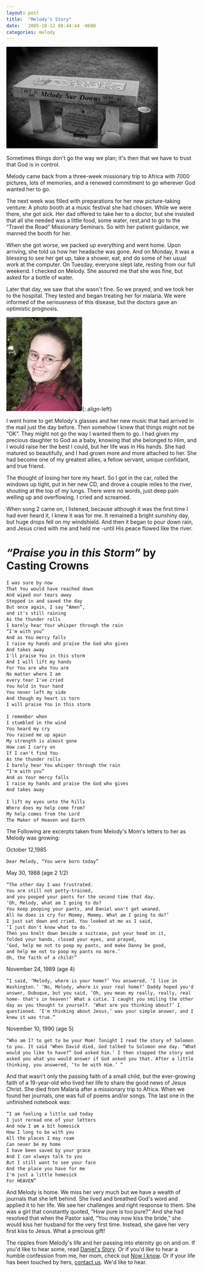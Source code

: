 ```yaml
---
layout: post
title:  "Melody's Story"
date:   2005-10-12 08:44:44 -0600
categories: melody
---
```


![Melody's Grave](/assets/mel_grave.jpg)

Sometimes things don't go the way we plan;
it's then that we have to trust that God is in control.

Melody came back from a three-week missionary trip to Africa with 7000 pictures, lots of memories, and a renewed commitment to go wherever God wanted her to go.

The next week was filled with preparations for her new picture-taking venture: A photo booth at a music festival she had chosen. While we were there, she got sick. Her dad offered to take her to a doctor, but she insisted that all she needed was a little food, some water, rest,and to go to the “Travel the Road” Missionary Seminars. So with her patient guidance, we manned the booth for her.

When she got worse, we packed up everything and went home. Upon arriving, she told us how her headache was gone. And on Monday, it was a blessing to see her get up, take a shower, eat, and do some of her usual work at the computer. On Tuesday, everyone slept late, resting from our full weekend. I checked on Melody. She assured me that she was fine, but asked for a bottle of water.

Later that day, we saw that she wasn't fine. So we prayed, and we took her to the hospital. They tested and began treating her for malaria. We were informed of the seriousness of this disease, but the doctors gave an optimistic prognosis.

![Melody](/assets/mel.jpg){:.align-left}

I went home to get Melody's glasses and her new music that had arrived in the mail just the day before. Then somehow I knew that things might not be “OK”. They might not go the way I wanted them to go. I had given my precious daughter to God as a baby, knowing that she belonged to Him, and I would raise her the best I could, but her life was in His hands. She had matured so beautifully, and I had grown more and more attached to her. She had become one of my greatest allies, a fellow servant, unique confidant, and true friend.

The thought of losing her tore my heart. So I got in the car, rolled the windows up tight, put in her new CD, and drove a couple miles to the river, shouting at the top of my lungs. There were no words, just deep pain welling up and overflowing. I cried and screamed.

When song 2 came on, I listened, because although it was the first time I had ever heard it, I knew it was for me. It remained a bright sunshiny day, but huge drops fell on my windshield. And then it began to pour down rain, and Jesus cried with me and held me -until His peace flowed like the river.

*“Praise you in this Storm”* by Casting Crowns
==========

    I was sure by now
    That You would have reached down
    And wiped our tears away
    Stepped in and saved the day
    But once again, I say “Amen”,
    and it's still raining
    As the thunder rolls
    I barely hear Your whisper through the rain
    “I'm with you”
    And as You mercy falls
    I raise my hands and praise the God who gives
    And takes away
    I'll praise You in this storm
    And I will lift my hands
    For You are who You are
    No matter where I am
    every tear I've cried
    You hold in Your hand
    You never left my side
    And though my heart is torn
    I will praise You in this storm

    I remember when
    I stumbled in the wind
    You heard my cry
    You raised me up again
    My strength is almost gone
    How can I carry on
    If I can't find You
    As the thunder rolls
    I barely hear You whisper through the rain
    “I'm with you”
    And as Your mercy falls
    I raise my hands and praise the God who gives
    And takes away

    I lift my eyes unto the hills
    Where does my help come from?
    My help comes from the Lord
    The Maker of Heaven and Earth

The Following are excerpts taken from Melody's Mom's letters to her as Melody was growing:

October 12,1985

    Dear Melody, “You were born today”

May 30, 1988 (age 2 1/2)

    “The other day I was frustrated.
    You are still not potty-trained,
    and you pooped your pants for the second time that day.
    ‘Oh, Melody, what am I going to do?
    You keep pooping your pants, and Daniel won't get weaned.
    All he does is cry for Mommy, Mommy. What am I going to do?’
    I just sat down and cried. You looked at me as I said,
    ‘I just don't know what to do.’
    Then you knelt down beside a suitcase, put your head on it,
    folded your hands, closed your eyes, and prayed,
    ‘God, help me not to poop my pants, and make Danny be good,
    and help me not to poop my pants no more.’
    Oh, the faith of a child!”

November 24, 1989 (age 4)

    “I said, ‘Melody, where is your home?’ You answered, ‘I live in Washington.’ ‘No, Melody, where is your real home?’ Daddy hoped you'd answer, Dubuque, but you said, ‘Oh, you mean my really, really, real home- that's in heaven!’ What a cutie. I caught you smiling the other day as you thought to yourself. ‘What are you thinking about?’ I questioned. ‘I'm thinking about Jesus,’ was your simple answer, and I knew it was true.”

November 10, 1990 (age 5)

    “Who am I? to get to be your Mom! Tonight I read the story of Solomon to you. It said ‘When David died, God talked to Solomon one day. “What would you like to have?” God asked him.’ I then stopped the story and asked you what you would answer if God asked you that. After a little thinking, you answered, ‘to be with Him.’ ”

And that wasn't only the passing faith of a small child, but the ever-growing faith of a 19-year-old who lived her life to share the good news of Jesus Christ. She died from Malaria after a missionary trip to Africa. When we found her journals, one was full of poems and/or songs. The last one in the unfinished notebook was:

    “I am feeling a little sad today
    I just reread one of your letters
    And now I am a bit homesick
    How I long to be with you
    All the places I may roam
    Can never be my home
    I have been saved by your grace
    And I can always talk to you
    But I still want to see your face
    And the place you have for me
    I'm just a little homesick
    For HEAVEN”

And Melody is home. We miss her very much but we have a wealth of journals that she left behind. She lived and breathed God's word and applied it to her life. We see her challenges and right response to them. She was a girl that constantly quoted, “How pure is too pure?” And she had resolved that when the Pastor said, “You may now kiss the bride,” she would kiss her husband for the very first time. Instead, she gave her very first kiss to Jesus. What a precious gift!

The ripples from Melody's life and her passing into eternity go on and on. If you'd like to hear some, read [Daniel's Story](/daniel/2006/01/12/danielsstory.html). Or if you'd like to hear a humble confession from me, her mom, check out [Now I know](/melody/2017/11/13/nowiknow.html). Or if your life has been touched by hers, [contact us](/about/). We'd like to hear. 
